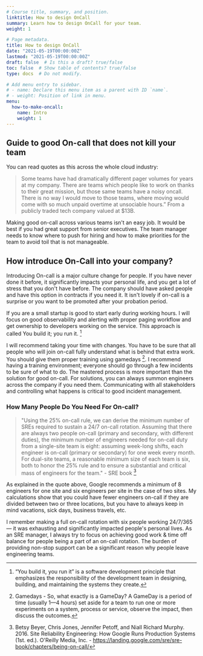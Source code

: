 ```yaml
---
# Course title, summary, and position.
linktitle: How to design OnCall
summary: Learn how to design OnCall for your team.
weight: 1

# Page metadata.
title: How to design OnCall
date: "2021-05-19T00:00:00Z"
lastmod: "2021-05-19T00:00:00Z"
draft: false  # Is this a draft? true/false
toc: false  # Show table of contents? true/false
type: docs  # Do not modify.

# Add menu entry to sidebar.
# - name: Declare this menu item as a parent with ID `name`.
# - weight: Position of link in menu.
menu:
  how-to-make-oncall:
    name: Intro
    weight: 1
---
```


## Guide to good On-call that does not kill your team

You can read quotes as this across the whole cloud industry:

> Some teams have had dramatically different pager volumes for years at my company. There are teams which people like to work on thanks to their great mission, but those same teams have a noisy oncall. There is no way I would move to those teams, where moving would come with so much unpaid overtime at unsociable hours.” From a publicly traded tech company valued at $13B.

Making good on-call across various teams isn't an easy job. It would be best if you had great support from senior executives. The team manager needs to know where to push for hiring and how to make priorities for the team to avoid toil that is not manageable.

## How introduce On-Call into your company?

Introducing On-call is a major culture change for people. If you have never done it before, it significantly impacts your personal life, and you get a lot of stress that you don't have before. The company should have asked people and have this option in contracts if you need it. It isn't lovely if on-call is a surprise or you want to be promoted after your probation period.

If you are a small startup is good to start early during working hours. I will focus on good observability and alerting with proper paging workflow and get ownership to developers working on the service. This approach is called You build it; you run it. [^ybyr]

I will recommend taking your time with changes. You have to be sure that all people who will join on-call fully understand what is behind that extra work. You should give them proper training using gamedays [^gm]. I recommend having a training environment; everyone should go through a few incidents to be sure of what to do. The mastered process is more important than the solution for good on-call. For solutions, you can always summon engineers across the company if you need them. Communicating with all stakeholders and controlling what happens is critical to good incident management.

### How Many People Do You Need For On-call?

> "Using the 25% on-call rule, we can derive the minimum number of SREs required to sustain a 24/7 on-call rotation. Assuming that there are always two people on-call (primary and secondary, with different duties), the minimum number of engineers needed for on-call duty from a single-site team is eight: assuming week-long shifts, each engineer is on-call (primary or secondary) for one week every month. For dual-site teams, a reasonable minimum size of each team is six, both to honor the 25% rule and to ensure a substantial and critical mass of engineers for the team." - SRE book [^srebook]

As explained in the quote above, Google recommends a minimum of 8 engineers for one site and six engineers per site in the case of two sites. My calculations show that you could have fewer engineers on-call if they are divided between two or three locations,  but you have to always keep in mind vacations, sick days, business travels, etc.

I remember making a full on-call rotation with six people working 24/7/365 — it was exhausting and significantly impacted people's personal lives. As an SRE manager, I always try to focus on achieving good work & time off balance for people being a part of an on-call rotation. The burden of providing non-stop support can be a significant reason why people leave engineering teams.

[^srebook]: Betsy Beyer, Chris Jones, Jennifer Petoff, and Niall Richard Murphy. 2016. Site Reliability Engineering: How Google Runs Production Systems (1st. ed.). O'Reilly Media, Inc. - https://landing.google.com/sre/sre-book/chapters/being-on-call/

[^ybyr]: “You build it, you run it” is a software development principle that emphasizes the responsibility of the development team in designing, building, and maintaining the systems they create.

[^gm]: Gamedays - So, what exactly is a GameDay? A GameDay is a period of time (usually 1—4 hours) set aside for a team to run one or more experiments on a system, process or service, observe the impact, then discuss the outcomes.
